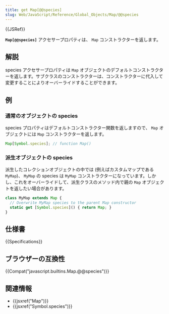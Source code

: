 ```yaml
---
title: get Map[@@species]
slug: Web/JavaScript/Reference/Global_Objects/Map/@@species
---
```


{{JSRef}}

**`Map[@@species]`** アクセサープロパティは、 `Map` コンストラクターを返します。

## 解説

species アクセサープロパティは `Map` オブジェクトのデフォルトコンストラクターを返します。サブクラスのコンストラクターは、コンストラクターに代入して変更することによりオーバーライドすることができます。

## 例

### 通常のオブジェクトの species

species プロパティはデフォルトコンストラクター関数を返しますので、 `Map` オブジェクトには `Map` コンストラクターを返します。

```js
Map[Symbol.species]; // function Map()
```

### 派生オブジェクトの species

派生したコレクションオブジェクトの中では (例えばカスタムマップである `MyMap`)、 `MyMap` の species は `MyMap` コンストラクターになっています。しかし、これをオーバーライドして、派生クラスのメソッド内で親の `Map` オブジェクトを返したい場合があります。

```js
class MyMap extends Map {
  // Overwrite MyMap species to the parent Map constructor
  static get [Symbol.species]() { return Map; }
}
```

## 仕様書

{{Specifications}}

## ブラウザーの互換性

{{Compat("javascript.builtins.Map.@@species")}}

## 関連情報

- {{jsxref("Map")}}
- {{jsxref("Symbol.species")}}
